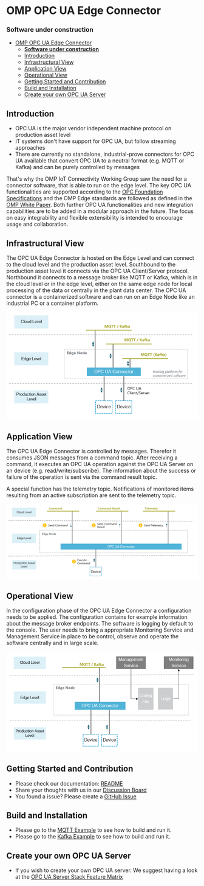 # OMP OPC UA Edge Connector 
### **Software under construction**

- [OMP OPC UA Edge Connector](#omp-opc-ua-edge-connector)
    - [**Software under construction**](#software-under-construction)
  - [Introduction](#introduction)
  - [Infrastructural View](#infrastructural-view)
  - [Application View](#application-view)
  - [Operational View](#operational-view)
  - [Getting Started and Contribution](#getting-started-and-contribution)
  - [Build and Installation](#build-and-installation)
  - [Create your own OPC UA Server](#create-your-own-opc-ua-server)


## Introduction

- OPC UA is the major vendor independent machine protocol on production asset level
- IT systems don't have support for OPC UA, but follow streaming approaches
- There are currently no standalone, industrial-prove connectors for OPC UA available that convert OPC UA to a neutral format (e.g. MQTT or Kafka) and can be purely controlled by messages

That's why the OMP IoT Connectivity Working Group saw the need for a connector software, that is able to run on the edge level. The key OPC UA functionalities are supported according to the [OPC Foundation Specifications](https://opcfoundation.org/developer-tools/specifications-unified-architecture) and the OMP Edge standards are followed as defined in the [OMP White Paper](https://open-manufacturing.org/wp-content/uploads/sites/101/2021/07/OMP-IIoT-Connectivity-Edge-Computing-20210701.pdf). Both further OPC UA functionalities and new integration capabilities are to be added in a modular approach in the future. The focus on easy integrability and flexible extensibility is intended to encourage usage and collaboration. 


## Infrastructural View

The OPC UA Edge Connector is hosted on the Edge Level and can connect to the cloud level and the production asset level. Southbound to the production asset level it connects via the OPC UA Client/Server protocol. Northbound it connects to a message broker like MQTT or Kafka, which is in the cloud level or in the edge level, either on the same edge node for local processing of the data or centrally in the plant data center. The OPC UA connector is a containerized software and can run on an Edge Node like an industrial PC or a container platform.

![Infrastructural View](images/infrastructural-view.PNG)

## Application View

The OPC UA Edge Connector is controlled by messages. Therefor it consumes JSON messages from a command topic. After receiving a command, it executes an OPC UA operation against the OPC UA Server on an device (e.g. read/write/subscribe). The information about the success or failure of the operation is sent via the command result topic. 

A special function has the telemetry topic. Notifications of monitored items resulting from an active subscription are sent to the telemetry topic. 

![Application View](images/application-view.PNG)

## Operational View

In the configuration phase of the OPC UA Edge Connector a configuration needs to be applied. The configuration contains for example information about the message broker endpoints. The software is logging by default to the console. The user needs to bring a appropriate Monitoring Service and Management Service in place to be control, observe and operate the software centrally and in large scale.  

![Operational View](images/operational-view.PNG)

## Getting Started and Contribution

- Please check our documentation: [README](https://github.com/OpenManufacturingPlatform/iotcon-opc-ua-connector-dotnet/tree/main/readme-files)
- Share your thoughts with us in our [Discussion Board](https://github.com/OpenManufacturingPlatform/iotcon-opc-ua-connector-dotnet/discussions)
- You found a issue? Please create a [GitHub Issue](https://github.com/OpenManufacturingPlatform/iotcon-opc-ua-connector-dotnet/issues)

## Build and Installation

- Please go to the [MQTT Example](/readme-files/MQTTExample.md) to see how to build and run it.
- Please go to the [Kafka Example](/readme-files/KafkaExample.md) to see how to build and run it.

## Create your own OPC UA Server

- If you wish to create your own OPC UA server. We suggest having a look at 
  the [OPC UA Server Stack Feature Matrix](/readme-files/OPCUAServerStackFeatureMatrix.md)